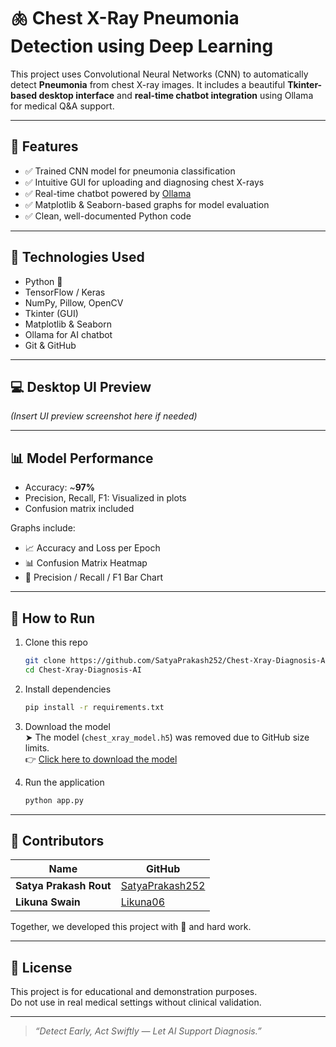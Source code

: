 # 🫁 Chest X-Ray Pneumonia Detection using Deep Learning

This project uses Convolutional Neural Networks (CNN) to automatically detect **Pneumonia** from chest X-ray images. It includes a beautiful **Tkinter-based desktop interface** and **real-time chatbot integration** using Ollama for medical Q&A support.

---

## 🚀 Features

- ✅ Trained CNN model for pneumonia classification
- ✅ Intuitive GUI for uploading and diagnosing chest X-rays
- ✅ Real-time chatbot powered by [Ollama](https://ollama.com/)
- ✅ Matplotlib & Seaborn-based graphs for model evaluation
- ✅ Clean, well-documented Python code

---

## 🧠 Technologies Used

- Python 🐍
- TensorFlow / Keras
- NumPy, Pillow, OpenCV
- Tkinter (GUI)
- Matplotlib & Seaborn
- Ollama for AI chatbot
- Git & GitHub

---

## 💻 Desktop UI Preview

*(Insert UI preview screenshot here if needed)*

---

## 📊 Model Performance

- Accuracy: ~**97%**
- Precision, Recall, F1: Visualized in plots
- Confusion matrix included

Graphs include:
- 📈 Accuracy and Loss per Epoch
- 📊 Confusion Matrix Heatmap
- 📌 Precision / Recall / F1 Bar Chart

---

## 🔧 How to Run

1. Clone this repo  
   ```bash
   git clone https://github.com/SatyaPrakash252/Chest-Xray-Diagnosis-AI.git
   cd Chest-Xray-Diagnosis-AI
   ```

2. Install dependencies  
   ```bash
   pip install -r requirements.txt
   ```

3. Download the model  
   ➤ The model (`chest_xray_model.h5`) was removed due to GitHub size limits.  
   👉 [Click here to download the model](https://drive.google.com/your-link) <!-- Replace with actual link -->

4. Run the application  
   ```bash
   python app.py
   ```

---

## 👥 Contributors

| Name               | GitHub                             |
|--------------------|------------------------------------|
| **Satya Prakash Rout** | [SatyaPrakash252](https://github.com/SatyaPrakash252) |
| **Likuna Swain**       | [Likuna06](https://github.com/Likuna06)               |

Together, we developed this project with 💖 and hard work.

---

## 📜 License

This project is for educational and demonstration purposes.  
Do not use in real medical settings without clinical validation.

---

> _“Detect Early, Act Swiftly — Let AI Support Diagnosis.”_
